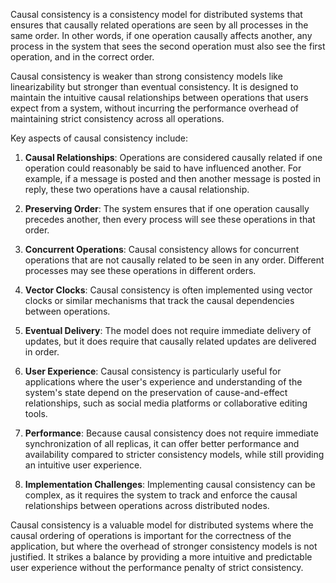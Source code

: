 Causal consistency is a consistency model for distributed systems that ensures that causally related operations are seen by all processes in the same order. In other words, if one operation causally affects another, any process in the system that sees the second operation must also see the first operation, and in the correct order.

Causal consistency is weaker than strong consistency models like linearizability but stronger than eventual consistency. It is designed to maintain the intuitive causal relationships between operations that users expect from a system, without incurring the performance overhead of maintaining strict consistency across all operations.

Key aspects of causal consistency include:

1. **Causal Relationships**: Operations are considered causally related if one operation could reasonably be said to have influenced another. For example, if a message is posted and then another message is posted in reply, these two operations have a causal relationship.

2. **Preserving Order**: The system ensures that if one operation causally precedes another, then every process will see these operations in that order.

3. **Concurrent Operations**: Causal consistency allows for concurrent operations that are not causally related to be seen in any order. Different processes may see these operations in different orders.

4. **Vector Clocks**: Causal consistency is often implemented using vector clocks or similar mechanisms that track the causal dependencies between operations.

5. **Eventual Delivery**: The model does not require immediate delivery of updates, but it does require that causally related updates are delivered in order.

6. **User Experience**: Causal consistency is particularly useful for applications where the user's experience and understanding of the system's state depend on the preservation of cause-and-effect relationships, such as social media platforms or collaborative editing tools.

7. **Performance**: Because causal consistency does not require immediate synchronization of all replicas, it can offer better performance and availability compared to stricter consistency models, while still providing an intuitive user experience.

8. **Implementation Challenges**: Implementing causal consistency can be complex, as it requires the system to track and enforce the causal relationships between operations across distributed nodes.

Causal consistency is a valuable model for distributed systems where the causal ordering of operations is important for the correctness of the application, but where the overhead of stronger consistency models is not justified. It strikes a balance by providing a more intuitive and predictable user experience without the performance penalty of strict consistency.